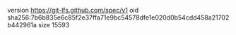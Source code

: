 version https://git-lfs.github.com/spec/v1
oid sha256:7b6b835e6c85f2e37ffa71e9bc54578dfe1e020d0b54cdd458a21702b442961a
size 15593
